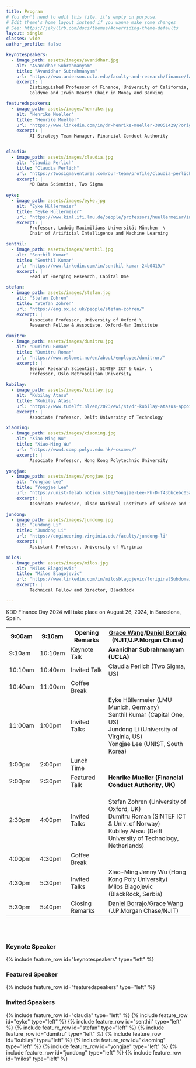 ```yaml
---
title: Program
# You don't need to edit this file, it's empty on purpose.
# Edit theme's home layout instead if you wanna make some changes
# See: https://jekyllrb.com/docs/themes/#overriding-theme-defaults
layout: single
classes: wide
author_profile: false

keynotespeakers:
  - image_path: assets/images/avanidhar.jpg
    alt: "Avanidhar Subrahmanyam"
    title: "Avanidhar Subrahmanyam"
    url: "https://www.anderson.ucla.edu/faculty-and-research/finance/faculty/subrahmanyam"
    excerpt: |
         Distinguished Professor of Finance, University of California, Los Angeles  \
         Goldyne and Irwin Hearsh Chair in Money and Banking

featuredspeakers:
  - image_path: assets/images/henrike.jpg
    alt: "Henrike Mueller"
    title: "Henrike Mueller"
    url: "https://www.linkedin.com/in/dr-henrike-mueller-38051429/?originalSubdomain=uk"
    excerpt: |
         AI Strategy Team Manager, Financial Conduct Authority


claudia:
  - image_path: assets/images/claudia.jpg
    alt: "Claudia Perlich"
    title: "Claudia Perlich"
    url: "https://twosigmaventures.com/our-team/profile/claudia-perlich/"
    excerpt: |
         MD Data Scientist, Two Sigma
    
eyke:
  - image_path: assets/images/eyke.jpg
    alt: "Eyke Hüllermeier"
    title: "Eyke Hüllermeier"
    url: "https://www.kiml.ifi.lmu.de/people/professors/huellermeier/index.html"
    excerpt: |
         Professor, Ludwig-Maximilians-Universität München  \
         Chair of Artificial Intelligence and Machine Learning

senthil:
  - image_path: assets/images/senthil.jpg
    alt: "Senthil Kumar"
    title: "Senthil Kumar"
    url: "https://www.linkedin.com/in/senthil-kumar-24b0419/"
    excerpt: |
         Head of Emerging Research, Capital One

stefan:
  - image_path: assets/images/stefan.jpg
    alt: "Stefan Zohren"
    title: "Stefan Zohren"
    url: "https://eng.ox.ac.uk/people/stefan-zohren/"
    excerpt: |
         Associate Professor, University of Oxford \
         Research Fellow & Associate, Oxford-Man Institute

dumitru:
  - image_path: assets/images/dumitru.jpg
    alt: "Dumitru Roman"
    title: "Dumitru Roman"
    url: "https://www.oslomet.no/en/about/employee/dumitrur/"
    excerpt: |
         Senior Research Scientist, SINTEF ICT & Univ. \
         Professor, Oslo Metropolitan University

kubilay:
  - image_path: assets/images/kubilay.jpg
    alt: "Kubilay Atasu"
    title: "Kubilay Atasu"
    url: "https://www.tudelft.nl/en/2023/ewi/st/dr-kubilay-atasus-appointment-as-associate-professor"
    excerpt: |
         Associate Professor, Delft University of Technology

xiaoming:
  - image_path: assets/images/xiaoming.jpg
    alt: "Xiao-Ming Wu"
    title: "Xiao-Ming Wu"
    url: "https://www4.comp.polyu.edu.hk/~csxmwu/"
    excerpt: |
         Associate Professor, Hong Kong Polytechnic University

yongjae:
  - image_path: assets/images/yongjae.jpg
    alt: "Yongjae Lee"
    title: "Yongjae Lee"
    url: "https://unist-felab.notion.site/Yongjae-Lee-Ph-D-f43bbcebc05a4697b56b42db61e3e221"
    excerpt: |
         Associate Professor, Ulsan National Institute of Science and Technology

jundong:
  - image_path: assets/images/jundong.jpg
    alt: "Jundong Li"
    title: "Jundong Li"
    url: "https://engineering.virginia.edu/faculty/jundong-li"
    excerpt: |
         Assistant Professor, University of Virginia

milos:
  - image_path: assets/images/milos.jpg
    alt: "Milos Blagojevic"
    title: "Milos Blagojevic"
    url: "https://www.linkedin.com/in/milosblagojevic/?originalSubdomain=rs"
    excerpt: |
         Technical Fellow and Director, BlackRock

---
```

KDD Finance Day 2024 will take place on August 26, 2024, in Barcelona, Spain.


<table class="tg">
<tbody>
  <tr>
    <th class="tg-feht">9:00am</th>
    <th class="tg-feht">9:10am</th>
    <th class="tg-feht">Opening Remarks</th>
    <th class="tg-feht"><a href="https://web.njit.edu/~gwang/">Grace Wang</a>/<a href="http://www.plg.inf.uc3m.es/~dborrajo/">Daniel Borrajo</a> (NJIT/J.P.Morgan Chase)</th>
  </tr>
  <tr>
    <td class="tg-73oq">9:10am</td>
    <td class="tg-73oq">10:10am</td>
    <td class="tg-73oq">Keynote Talk</td>
    <td class="tg-73oq"><b>Avanidhar Subrahmanyam (UCLA)</b></td>
  </tr>
  <tr>
    <td class="tg-73oq">10:10am</td>
    <td class="tg-73oq">10:40am</td>
    <td class="tg-73oq">Invited Talk</td>
    <td class="tg-73oq">Claudia Perlich (Two Sigma, US)</td>
  </tr>
  <tr>
    <td class="tg-vwhn">10:40am</td>
    <td class="tg-vwhn">11:00am</td>
    <td class="tg-vwhn">Coffee Break</td>
    <td class="tg-vwhn"></td>
  </tr>
  <tr>
    <td class="tg-73oq">11:00am</td>
    <td class="tg-73oq">1:00pm</td>
    <td class="tg-73oq">Invited Talks</td>
    <td class="tg-73oq">
      Eyke Hüllermeier (LMU Munich, Germany)
      <br>Senthil Kumar (Capital One, US)
      <br>Jundong Li (University of Virginia, US)
      <br>Yongjae Lee (UNIST, South Korea)
    </td>
  </tr>
  <tr>
    <td class="tg-vwhn">1:00pm</td>
    <td class="tg-vwhn">2:00pm</td>
    <td class="tg-vwhn">Lunch Time</td>
    <td class="tg-vwhn"></td>
  </tr>
  <tr>
    <td class="tg-73oq">2:00pm</td>
    <td class="tg-73oq">2:30pm</td>
    <td class="tg-73oq">Featured Talk</td>
    <td class="tg-73oq"><b>Henrike Mueller (Financial Conduct Authority, UK)</b></td>
  </tr>
  <tr>
    <td class="tg-73oq">2:30pm</td>
    <td class="tg-73oq">4:00pm</td>
    <td class="tg-73oq">Invited Talks</td>
    <td class="tg-73oq">
      <br>Stefan Zohren (University of Oxford, UK)
      <br>Dumitru Roman (SINTEF ICT & Univ. of Norway)
      <br>Kubilay Atasu (Delft University of Technology, Netherlands)
    </td>
  </tr>
  <tr>
    <td class="tg-vwhn">4:00pm</td>
    <td class="tg-vwhn">4:30pm</td>
    <td class="tg-vwhn">Coffee Break</td>
    <td class="tg-vwhn"></td>
  </tr>
  <tr>
    <td class="tg-73oq">4:30pm</td>
    <td class="tg-73oq">5:30pm</td>
    <td class="tg-73oq">Invited Talks</td>
    <td class="tg-73oq">
      Xiao-Ming Jenny Wu (Hong Kong Poly University)
      <br>Milos Blagojevic (BlackRock, Serbia)
    </td>
  </tr>
  <tr>
    <td class="tg-feht">5:30pm</td>
    <td class="tg-feht">5:40pm</td>
    <td class="tg-feht">Closing Remarks</td>
    <td class="tg-feht"><a href="http://www.plg.inf.uc3m.es/~dborrajo/">Daniel Borrajo</a>/<a href="https://web.njit.edu/~gwang/">Grace Wang</a> (J.P.Morgan Chase/NJIT)</td>
  </tr>
</tbody>
</table>

<br />
<br/>
<section class="organizers" markdown="1">
  
### Keynote Speaker
{% include feature_row id="keynotespeakers" type="left" %}

### Featured Speaker
{% include feature_row id="featuredspeakers" type="left" %}

### Invited Speakers
{% include feature_row id="claudia" type="left" %}
{% include feature_row id="eyke" type="left" %}
{% include feature_row id="senthil" type="left" %}
{% include feature_row id="stefan" type="left" %}
{% include feature_row id="dumitru" type="left" %}
{% include feature_row id="kubilay" type="left" %}
{% include feature_row id="xiaoming" type="left" %}
{% include feature_row id="yongjae" type="left" %}
{% include feature_row id="jundong" type="left" %}
{% include feature_row id="milos" type="left" %}


</section>
